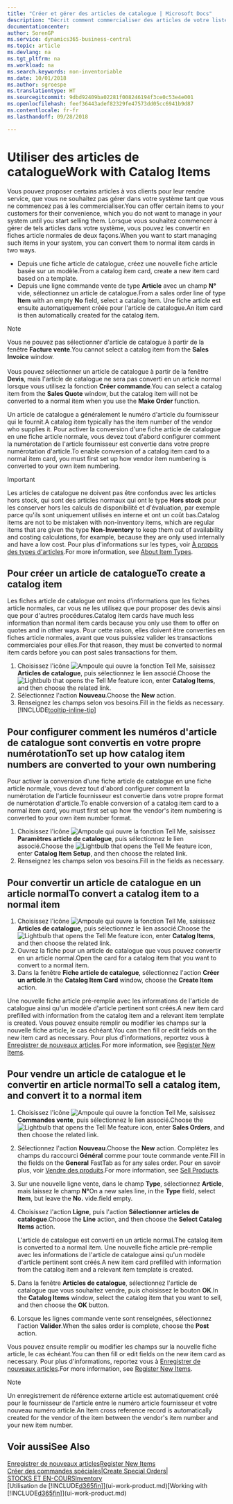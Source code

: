 ```yaml
---
title: "Créer et gérer des articles de catalogue | Microsoft Docs"
description: "Décrit comment commercialiser des articles de votre liste de fournisseurs d'articles mais pas dans votre propre liste d'articles."
documentationcenter: 
author: SorenGP
ms.service: dynamics365-business-central
ms.topic: article
ms.devlang: na
ms.tgt_pltfrm: na
ms.workload: na
ms.search.keywords: non-inventoriable
ms.date: 10/01/2018
ms.author: sgroespe
ms.translationtype: HT
ms.sourcegitcommit: 9dbd92409ba02281f008246194f3ce0c53e4e001
ms.openlocfilehash: feef36443adef82329fe47573dd05cc6941b9d87
ms.contentlocale: fr-fr
ms.lasthandoff: 09/28/2018

---
```

# <a name="work-with-catalog-items"></a><span data-ttu-id="413c3-103">Utiliser des articles de catalogue</span><span class="sxs-lookup"><span data-stu-id="413c3-103">Work with Catalog Items</span></span>
<span data-ttu-id="413c3-104">Vous pouvez proposer certains articles à vos clients pour leur rendre service, que vous ne souhaitez pas gérer dans votre système tant que vous ne commencez pas à les commercialiser.</span><span class="sxs-lookup"><span data-stu-id="413c3-104">You can offer certain items to your customers for their convenience, which you do not want to manage in your system until you start selling them.</span></span> <span data-ttu-id="413c3-105">Lorsque vous souhaitez commencer à gérer de tels articles dans votre système, vous pouvez les convertir en fiches article normales de deux façons.</span><span class="sxs-lookup"><span data-stu-id="413c3-105">When you want to start managing such items in your system, you can convert them to normal item cards in two ways.</span></span>

* <span data-ttu-id="413c3-106">Depuis une fiche article de catalogue, créez une nouvelle fiche article basée sur un modèle.</span><span class="sxs-lookup"><span data-stu-id="413c3-106">From a catalog item card, create a new item card based on a template.</span></span>
* <span data-ttu-id="413c3-107">Depuis une ligne commande vente de type **Article** avec un champ **N°** vide, sélectionnez un article de catalogue.</span><span class="sxs-lookup"><span data-stu-id="413c3-107">From a sales order line of type **Item** with an empty **No** field, select a catalog item.</span></span> <span data-ttu-id="413c3-108">Une fiche article est ensuite automatiquement créée pour l'article de catalogue.</span><span class="sxs-lookup"><span data-stu-id="413c3-108">An item card is then automatically created for the catalog item.</span></span>

> [!NOTE]  
> <span data-ttu-id="413c3-109">Vous ne pouvez pas sélectionner d'article de catalogue à partir de la fenêtre **Facture vente**.</span><span class="sxs-lookup"><span data-stu-id="413c3-109">You cannot select a catalog item from the **Sales Invoice** window.</span></span><br /><br />
> <span data-ttu-id="413c3-110">Vous pouvez sélectionner un article de catalogue à partir de la fenêtre **Devis**, mais l'article de catalogue ne sera pas converti en un article normal lorsque vous utilisez la fonction **Créer commande**.</span><span class="sxs-lookup"><span data-stu-id="413c3-110">You can select a catalog item from the **Sales Quote** window, but the catalog item will not be converted to a normal item when you use the **Make Order** function.</span></span>

<span data-ttu-id="413c3-111">Un article de catalogue a généralement le numéro d'article du fournisseur qui le fournit.</span><span class="sxs-lookup"><span data-stu-id="413c3-111">A catalog item typically has the item number of the vendor who supplies it.</span></span> <span data-ttu-id="413c3-112">Pour activer la conversion d'une fiche article de catalogue en une fiche article normale, vous devez tout d'abord configurer comment la numérotation de l'article fournisseur est convertie dans votre propre numérotation d'article.</span><span class="sxs-lookup"><span data-stu-id="413c3-112">To enable conversion of a catalog item card to a normal item card, you must first set up how vendor item numbering is converted to your own item numbering.</span></span>   

> [!Important]
> <span data-ttu-id="413c3-113">Les articles de catalogue ne doivent pas être confondus avec les articles hors stock, qui sont des articles normaux qui ont le type **Hors stock** pour les conserver hors les calculs de disponibilité et d'évaluation, par exemple parce qu'ils sont uniquement utilisés en interne et ont un coût bas.</span><span class="sxs-lookup"><span data-stu-id="413c3-113">Catalog items are not to be mistaken with non-inventory items, which are regular items that are given the type **Non-Inventory** to keep them out of availability and costing calculations, for example, because they are only used internally and have a low cost.</span></span> <span data-ttu-id="413c3-114">Pour plus d'informations sur les types, voir [À propos des types d'articles](inventory-about-item-types.md).</span><span class="sxs-lookup"><span data-stu-id="413c3-114">For more information, see [About Item Types](inventory-about-item-types.md).</span></span>

## <a name="to-create-a-catalog-item"></a><span data-ttu-id="413c3-115">Pour créer un article de catalogue</span><span class="sxs-lookup"><span data-stu-id="413c3-115">To create a catalog item</span></span>
<span data-ttu-id="413c3-116">Les fiches article de catalogue ont moins d'informations que les fiches article normales, car vous ne les utilisez que pour proposer des devis ainsi que pour d'autres procédures.</span><span class="sxs-lookup"><span data-stu-id="413c3-116">Catalog item cards have much less information than normal item cards because you only use them to offer on quotes and in other ways.</span></span> <span data-ttu-id="413c3-117">Pour cette raison, elles doivent être converties en fiches article normales, avant que vous puissiez valider les transactions commerciales pour elles.</span><span class="sxs-lookup"><span data-stu-id="413c3-117">For that reason, they must be converted to normal item cards before you can post sales transactions for them.</span></span>

1. <span data-ttu-id="413c3-118">Choisissez l'icône ![Ampoule qui ouvre la fonction Tell Me](media/ui-search/search_small.png "Dites-moi ce que vous voulez faire"), saisissez **Articles de catalogue**, puis sélectionnez le lien associé.</span><span class="sxs-lookup"><span data-stu-id="413c3-118">Choose the ![Lightbulb that opens the Tell Me feature](media/ui-search/search_small.png "Tell me what you want to do") icon, enter **Catalog Items**, and then choose the related link.</span></span>
2. <span data-ttu-id="413c3-119">Sélectionnez l'action **Nouveau**.</span><span class="sxs-lookup"><span data-stu-id="413c3-119">Choose the **New** action.</span></span>
3. <span data-ttu-id="413c3-120">Renseignez les champs selon vos besoins.</span><span class="sxs-lookup"><span data-stu-id="413c3-120">Fill in the fields as necessary.</span></span> [!INCLUDE[tooltip-inline-tip](includes/tooltip-inline-tip_md.md)]

## <a name="to-set-up-how-catalog-item-numbers-are-converted-to-your-own-numbering"></a><span data-ttu-id="413c3-121">Pour configurer comment les numéros d'article de catalogue sont convertis en votre propre numérotation</span><span class="sxs-lookup"><span data-stu-id="413c3-121">To set up how catalog item numbers are converted to your own numbering</span></span>
<span data-ttu-id="413c3-122">Pour activer la conversion d'une fiche article de catalogue en une fiche article normale, vous devez tout d'abord configurer comment la numérotation de l'article fournisseur est convertie dans votre propre format de numérotation d'article.</span><span class="sxs-lookup"><span data-stu-id="413c3-122">To enable conversion of a catalog item card to a normal item card, you must first set up how the vendor's item numbering is converted to your own item number format.</span></span>

1. <span data-ttu-id="413c3-123">Choisissez l'icône ![Ampoule qui ouvre la fonction Tell Me](media/ui-search/search_small.png "Dites-moi ce que vous voulez faire"), saisissez **Paramètres article de catalogue**, puis sélectionnez le lien associé.</span><span class="sxs-lookup"><span data-stu-id="413c3-123">Choose the ![Lightbulb that opens the Tell Me feature](media/ui-search/search_small.png "Tell me what you want to do") icon, enter **Catalog Item Setup**, and then choose the related link.</span></span>
2. <span data-ttu-id="413c3-124">Renseignez les champs selon vos besoins.</span><span class="sxs-lookup"><span data-stu-id="413c3-124">Fill in the fields as necessary.</span></span>

## <a name="to-convert-a-catalog-item-to-a-normal-item"></a><span data-ttu-id="413c3-125">Pour convertir un article de catalogue en un article normal</span><span class="sxs-lookup"><span data-stu-id="413c3-125">To convert a catalog item to a normal item</span></span>
1. <span data-ttu-id="413c3-126">Choisissez l'icône ![Ampoule qui ouvre la fonction Tell Me](media/ui-search/search_small.png "Dites-moi ce que vous voulez faire"), saisissez **Articles de catalogue**, puis sélectionnez le lien associé.</span><span class="sxs-lookup"><span data-stu-id="413c3-126">Choose the ![Lightbulb that opens the Tell Me feature](media/ui-search/search_small.png "Tell me what you want to do") icon, enter **Catalog Items**, and then choose the related link.</span></span>
2. <span data-ttu-id="413c3-127">Ouvrez la fiche pour un article de catalogue que vous pouvez convertir en un article normal.</span><span class="sxs-lookup"><span data-stu-id="413c3-127">Open the card for a catalog item that you want to convert to a normal item.</span></span>
3. <span data-ttu-id="413c3-128">Dans la fenêtre **Fiche article de catalogue**, sélectionnez l'action **Créer un article**.</span><span class="sxs-lookup"><span data-stu-id="413c3-128">In the **Catalog Item Card** window, choose the **Create Item** action.</span></span>

<span data-ttu-id="413c3-129">Une nouvelle fiche article pré-remplie avec les informations de l'article de catalogue ainsi qu'un modèle d'article pertinent sont créés.</span><span class="sxs-lookup"><span data-stu-id="413c3-129">A new item card prefilled with information from the catalog item and a relevant item template is created.</span></span> <span data-ttu-id="413c3-130">Vous pouvez ensuite remplir ou modifier les champs sur la nouvelle fiche article, le cas échéant.</span><span class="sxs-lookup"><span data-stu-id="413c3-130">You can then fill or edit fields on the new item card as necessary.</span></span> <span data-ttu-id="413c3-131">Pour plus d'informations, reportez vous à [Enregistrer de nouveaux articles](inventory-how-register-new-items.md).</span><span class="sxs-lookup"><span data-stu-id="413c3-131">For more information, see [Register New Items](inventory-how-register-new-items.md).</span></span>

## <a name="to-sell-a-catalog-item-and-convert-it-to-a-normal-item"></a><span data-ttu-id="413c3-132">Pour vendre un article de catalogue et le convertir en article normal</span><span class="sxs-lookup"><span data-stu-id="413c3-132">To sell a catalog item, and convert it to a normal item</span></span>
1. <span data-ttu-id="413c3-133">Choisissez l'icône ![Ampoule qui ouvre la fonction Tell Me](media/ui-search/search_small.png "Dites-moi ce que vous voulez faire"), saisissez **Commandes vente**, puis sélectionnez le lien associé.</span><span class="sxs-lookup"><span data-stu-id="413c3-133">Choose the ![Lightbulb that opens the Tell Me feature](media/ui-search/search_small.png "Tell me what you want to do") icon, enter **Sales Orders**, and then choose the related link.</span></span>
2. <span data-ttu-id="413c3-134">Sélectionnez l'action **Nouveau**.</span><span class="sxs-lookup"><span data-stu-id="413c3-134">Choose the **New** action.</span></span> <span data-ttu-id="413c3-135">Complétez les champs du raccourci **Général** comme pour toute commande vente.</span><span class="sxs-lookup"><span data-stu-id="413c3-135">Fill in the fields on the **General** FastTab as for any sales order.</span></span> <span data-ttu-id="413c3-136">Pour en savoir plus, voir [Vendre des produits](sales-how-sell-products.md).</span><span class="sxs-lookup"><span data-stu-id="413c3-136">For more information, see [Sell Products](sales-how-sell-products.md).</span></span>
3. <span data-ttu-id="413c3-137">Sur une nouvelle ligne vente, dans le champ **Type**, sélectionnez **Article**, mais laissez le champ **N°**</span><span class="sxs-lookup"><span data-stu-id="413c3-137">On a new sales line, in the **Type** field, select **Item**, but leave the **No.**</span></span> <span data-ttu-id="413c3-138">vide.</span><span class="sxs-lookup"><span data-stu-id="413c3-138">field empty.</span></span>
4. <span data-ttu-id="413c3-139">Choisissez l'action **Ligne**, puis l'action **Sélectionner articles de catalogue**.</span><span class="sxs-lookup"><span data-stu-id="413c3-139">Choose the **Line** action, and then choose the **Select Catalog Items** action.</span></span>

    <span data-ttu-id="413c3-140">L'article de catalogue est converti en un article normal.</span><span class="sxs-lookup"><span data-stu-id="413c3-140">The catalog item is converted to a normal item.</span></span> <span data-ttu-id="413c3-141">Une nouvelle fiche article pré-remplie avec les informations de l'article de catalogue ainsi qu'un modèle d'article pertinent sont créés.</span><span class="sxs-lookup"><span data-stu-id="413c3-141">A new item card prefilled with information from the catalog item and a relevant item template is created.</span></span>
5. <span data-ttu-id="413c3-142">Dans la fenêtre **Articles de catalogue**, sélectionnez l'article de catalogue que vous souhaitez vendre, puis choisissez le bouton **OK**.</span><span class="sxs-lookup"><span data-stu-id="413c3-142">In the **Catalog Items** window, select the catalog item that you want to sell, and then choose the **OK** button.</span></span>
6. <span data-ttu-id="413c3-143">Lorsque les lignes commande vente sont renseignées, sélectionnez l'action **Valider**.</span><span class="sxs-lookup"><span data-stu-id="413c3-143">When the sales order is complete, choose the **Post** action.</span></span>

<span data-ttu-id="413c3-144">Vous pouvez ensuite remplir ou modifier les champs sur la nouvelle fiche article, le cas échéant.</span><span class="sxs-lookup"><span data-stu-id="413c3-144">You can then fill or edit fields on the new item card as necessary.</span></span> <span data-ttu-id="413c3-145">Pour plus d'informations, reportez vous à [Enregistrer de nouveaux articles](inventory-how-register-new-items.md).</span><span class="sxs-lookup"><span data-stu-id="413c3-145">For more information, see [Register New Items](inventory-how-register-new-items.md).</span></span>

> [!NOTE]  
>   <span data-ttu-id="413c3-146">Un enregistrement de référence externe article est automatiquement créé pour le fournisseur de l'article entre le numéro article fournisseur et votre nouveau numéro article.</span><span class="sxs-lookup"><span data-stu-id="413c3-146">An Item cross reference record is automatically created for the vendor of the item between the vendor's item number and your new item number.</span></span>

## <a name="see-also"></a><span data-ttu-id="413c3-147">Voir aussi</span><span class="sxs-lookup"><span data-stu-id="413c3-147">See Also</span></span>
[<span data-ttu-id="413c3-148">Enregistrer de nouveaux articles</span><span class="sxs-lookup"><span data-stu-id="413c3-148">Register New Items</span></span>](inventory-how-register-new-items.md)  
<span data-ttu-id="413c3-149">[Créer des commandes spéciales](sales-how-to-create-special-orders.md)|</span><span class="sxs-lookup"><span data-stu-id="413c3-149">[Create Special Orders](sales-how-to-create-special-orders.md)|</span></span>  
[<span data-ttu-id="413c3-150">STOCKS ET EN-COURS</span><span class="sxs-lookup"><span data-stu-id="413c3-150">Inventory</span></span>](inventory-manage-inventory.md)  
<span data-ttu-id="413c3-151">[Utilisation de [!INCLUDE[d365fin](includes/d365fin_md.md)]](ui-work-product.md)</span><span class="sxs-lookup"><span data-stu-id="413c3-151">[Working with [!INCLUDE[d365fin](includes/d365fin_md.md)]](ui-work-product.md)</span></span>


